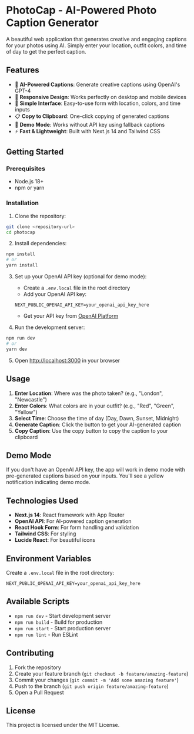 # PhotoCap - AI-Powered Photo Caption Generator

A beautiful web application that generates creative and engaging captions for your photos using AI. Simply enter your location, outfit colors, and time of day to get the perfect caption.

## Features

- 🎨 **AI-Powered Captions**: Generate creative captions using OpenAI's GPT-4
- 📱 **Responsive Design**: Works perfectly on desktop and mobile devices
- 🎯 **Simple Interface**: Easy-to-use form with location, colors, and time inputs
- 📋 **Copy to Clipboard**: One-click copying of generated captions
- 🌟 **Demo Mode**: Works without API key using fallback captions
- ⚡ **Fast & Lightweight**: Built with Next.js 14 and Tailwind CSS

## Getting Started

### Prerequisites

- Node.js 18+
- npm or yarn

### Installation

1. Clone the repository:

```bash
git clone <repository-url>
cd photocap
```

2. Install dependencies:

```bash
npm install
# or
yarn install
```

3. Set up your OpenAI API key (optional for demo mode):

   - Create a `.env.local` file in the root directory
   - Add your OpenAI API key:

   ```
   NEXT_PUBLIC_OPENAI_API_KEY=your_openai_api_key_here
   ```

   - Get your API key from [OpenAI Platform](https://platform.openai.com/api-keys)

4. Run the development server:

```bash
npm run dev
# or
yarn dev
```

5. Open [http://localhost:3000](http://localhost:3000) in your browser

## Usage

1. **Enter Location**: Where was the photo taken? (e.g., "London", "Newcastle")
2. **Enter Colors**: What colors are in your outfit? (e.g., "Red", "Green", "Yellow")
3. **Select Time**: Choose the time of day (Day, Dawn, Sunset, Midnight)
4. **Generate Caption**: Click the button to get your AI-generated caption
5. **Copy Caption**: Use the copy button to copy the caption to your clipboard

## Demo Mode

If you don't have an OpenAI API key, the app will work in demo mode with pre-generated captions based on your inputs. You'll see a yellow notification indicating demo mode.

## Technologies Used

- **Next.js 14**: React framework with App Router
- **OpenAI API**: For AI-powered caption generation
- **React Hook Form**: For form handling and validation
- **Tailwind CSS**: For styling
- **Lucide React**: For beautiful icons

## Environment Variables

Create a `.env.local` file in the root directory:

```env
NEXT_PUBLIC_OPENAI_API_KEY=your_openai_api_key_here
```

## Available Scripts

- `npm run dev` - Start development server
- `npm run build` - Build for production
- `npm run start` - Start production server
- `npm run lint` - Run ESLint

## Contributing

1. Fork the repository
2. Create your feature branch (`git checkout -b feature/amazing-feature`)
3. Commit your changes (`git commit -m 'Add some amazing feature'`)
4. Push to the branch (`git push origin feature/amazing-feature`)
5. Open a Pull Request

## License

This project is licensed under the MIT License.
